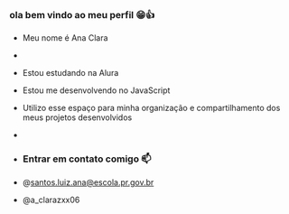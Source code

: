 ### ola bem vindo ao meu perfil 😁👍  

- Meu nome é Ana Clara
- 
- Estou estudando na Alura
- Estou me desenvolvendo no JavaScript
- Utilizo esse espaço para minha organização e compartilhamento dos meus projetos desenvolvidos
- 
- ### Entrar em contato comigo 📫

- @santos.luiz.ana@escola.pr.gov.br

- @a_clarazxx06
